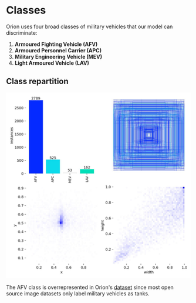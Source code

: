 # Classes

Orion uses four broad classes of military vehicles that our model can discriminate:

1. **Armoured Fighting Vehicle (AFV)**
2. **Armoured Personnel Carrier (APC)**
3. **Military Engineering Vehicle (MEV)**
4. **Light Armoured Vehicle (LAV)**

## Class repartition

![Class repartition](imgs/labels.jpg)

The AFV class is overrepresented in Orion's [dataset](./datasets.md) since most open source image datasets only label military vehicles as tanks.
